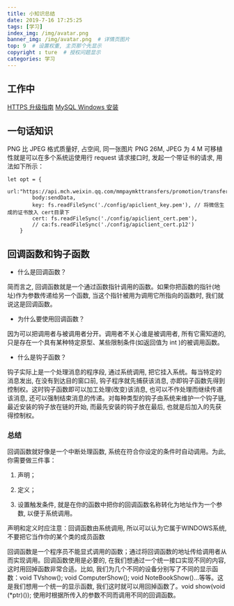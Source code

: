 ```yaml
---
title: 小知识总结
date: 2019-7-16 17:25:25
tags: [学习]
index_img: /img/avatar.png
banner_img: /img/avatar.png  # 详情页图片
top: 9  # 设置权重, 主页那个先显示
copyright : ture  # 授权问题显示
categories: 学习
---
```


<!-- more -->

## 工作中
[HTTPS 升级指南](http://www.ruanyifeng.com/blog/2016/08/migrate-from-http-to-https.html)
[MySQL Windows 安装](https://blog.csdn.net/qq_41307443/article/details/79839558)

## 一句话知识

PNG 比 JPEG 格式质量好, 占空间, 同一张图片 PNG 26M, JPEG 为 4 M
可移植性就是可以在多个系统运使用行
request 请求接口时, 发起一个带证书的请求, 用法如下所示：
```
let opt = {
        url:"https://api.mch.weixin.qq.com/mmpaymkttransfers/promotion/transfers",
        body:sendData,
        key: fs.readFileSync('./config/apiclient_key.pem'), // 将微信生成的证书放入 cert目录下
        cert: fs.readFileSync('./config/apiclient_cert.pem'),
        // ca:fs.readFileSync('./config/apiclient_cert.p12')
    }
```

## 回调函数和钩子函数

- 什么是回调函数？

简而言之, 回调函数就是一个通过函数指针调用的函数。如果你把函数的指针(地址)作为参数传递给另一个函数, 当这个指针被用为调用它所指向的函数时, 我们就说这是回调函数。

- 为什么要使用回调函数？

因为可以把调用者与被调用者分开。调用者不关心谁是被调用者, 所有它需知道的, 只是存在一个具有某种特定原型、某些限制条件(如返回值为 int )的被调用函数。

- 什么是钩子函数？

钩子实际上是一个处理消息的程序段, 通过系统调用, 把它挂入系统。每当特定的消息发出, 在没有到达目的窗口前, 钩子程序就先捕获该消息, 亦即钩子函数先得到控制权。这时钩子函数即可以加工处理(改变)该消息, 也可以不作处理而继续传递该消息, 还可以强制结束消息的传递。对每种类型的钩子由系统来维护一个钩子链, 最近安装的钩子放在链的开始, 而最先安装的钩子放在最后, 也就是后加入的先获得控制权。

### 总结
回调函数就好像是一个中断处理函数, 系统在符合你设定的条件时自动调用。为此, 你需要做三件事：

1. 声明；

2. 定义；

3. 设置触发条件, 就是在你的函数中把你的回调函数名称转化为地址作为一个参数, 以便于系统调用。

声明和定义时应注意：回调函数由系统调用, 所以可以认为它属于WINDOWS系统, 不要把它当作你的某个类的成员函数

回调函数是一个程序员不能显式调用的函数；通过将回调函数的地址传给调用者从而实现调用。回调函数使用是必要的, 在我们想通过一个统一接口实现不同的内容, 这时用回掉函数非常合适。比如, 我们为几个不同的设备分别写了不同的显示函数：void TVshow(); void ComputerShow(); void NoteBookShow()...等等。这是我们想用一个统一的显示函数, 我们这时就可以用回掉函数了。void show(void (*ptr)()); 使用时根据所传入的参数不同而调用不同的回调函数。